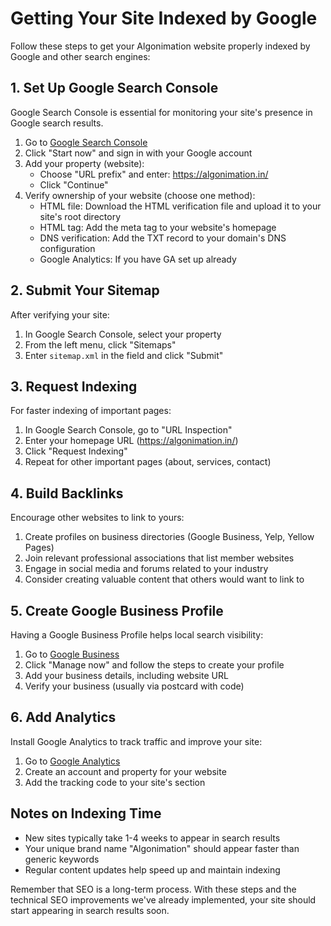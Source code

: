 # Getting Your Site Indexed by Google

Follow these steps to get your Algonimation website properly indexed by Google and other search engines:

## 1. Set Up Google Search Console

Google Search Console is essential for monitoring your site's presence in Google search results.

1. Go to [Google Search Console](https://search.google.com/search-console/welcome)
2. Click "Start now" and sign in with your Google account
3. Add your property (website):
   - Choose "URL prefix" and enter: https://algonimation.in/
   - Click "Continue"
4. Verify ownership of your website (choose one method):
   - HTML file: Download the HTML verification file and upload it to your site's root directory
   - HTML tag: Add the meta tag to your website's homepage
   - DNS verification: Add the TXT record to your domain's DNS configuration
   - Google Analytics: If you have GA set up already

## 2. Submit Your Sitemap

After verifying your site:

1. In Google Search Console, select your property
2. From the left menu, click "Sitemaps"
3. Enter `sitemap.xml` in the field and click "Submit"

## 3. Request Indexing

For faster indexing of important pages:

1. In Google Search Console, go to "URL Inspection" 
2. Enter your homepage URL (https://algonimation.in/)
3. Click "Request Indexing"
4. Repeat for other important pages (about, services, contact)

## 4. Build Backlinks

Encourage other websites to link to yours:

1. Create profiles on business directories (Google Business, Yelp, Yellow Pages)
2. Join relevant professional associations that list member websites
3. Engage in social media and forums related to your industry
4. Consider creating valuable content that others would want to link to

## 5. Create Google Business Profile

Having a Google Business Profile helps local search visibility:

1. Go to [Google Business](https://www.google.com/business/)
2. Click "Manage now" and follow the steps to create your profile
3. Add your business details, including website URL
4. Verify your business (usually via postcard with code)

## 6. Add Analytics

Install Google Analytics to track traffic and improve your site:

1. Go to [Google Analytics](https://analytics.google.com/)
2. Create an account and property for your website
3. Add the tracking code to your site's <head> section

## Notes on Indexing Time

- New sites typically take 1-4 weeks to appear in search results
- Your unique brand name "Algonimation" should appear faster than generic keywords
- Regular content updates help speed up and maintain indexing

Remember that SEO is a long-term process. With these steps and the technical SEO improvements we've already implemented, your site should start appearing in search results soon.
